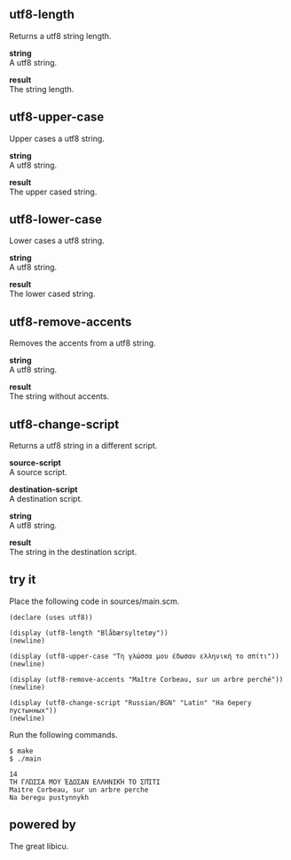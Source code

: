 utf8-length
-----------
Returns a utf8 string length.

__string__  
A utf8 string.

__result__  
The string length.

utf8-upper-case
---------------
Upper cases a utf8 string.

__string__  
A utf8 string.

__result__  
The upper cased string.

utf8-lower-case
---------------
Lower cases a utf8 string.

__string__  
A utf8 string.

__result__  
The lower cased string.

utf8-remove-accents
-------------------
Removes the accents from a utf8 string.

__string__  
A utf8 string.

__result__  
The string without accents.

utf8-change-script
------------------
Returns a utf8 string in a different script.

__source-script__  
A source script.

__destination-script__  
A destination script.

__string__  
A utf8 string.

__result__  
The string in the destination script.

try it
------
Place the following code in sources/main.scm.

    (declare (uses utf8))

    (display (utf8-length "Blåbærsyltetøy"))
    (newline)

    (display (utf8-upper-case "Τη γλώσσα μου έδωσαν ελληνική το σπίτι"))
    (newline)

    (display (utf8-remove-accents "Maître Corbeau, sur un arbre perché"))
    (newline)

    (display (utf8-change-script "Russian/BGN" "Latin" "На берегу пустынных"))
    (newline)

Run the following commands.

    $ make
    $ ./main

    14
    ΤΗ ΓΛΏΣΣΑ ΜΟΥ ΈΔΩΣΑΝ ΕΛΛΗΝΙΚΉ ΤΟ ΣΠΊΤΙ
    Maitre Corbeau, sur un arbre perche
    Na beregu pustynnykh

powered by
----------
The great libicu.
